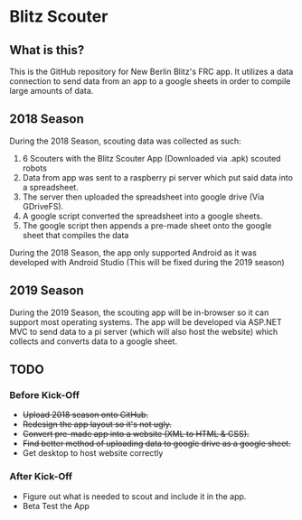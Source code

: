 # Blitz Scouter
## What is this?
This is the GitHub repository for New Berlin Blitz's FRC app. It utilizes a data connection to send data from an app to a google sheets in order to compile large amounts of data.
## 2018 Season
During the 2018 Season, scouting data was collected as such:
1. 6 Scouters with the Blitz Scouter App (Downloaded via .apk) scouted robots
2. Data from app was sent to a raspberry pi server which put said data into a spreadsheet.
3. The server then uploaded the spreadsheet into google drive (Via GDriveFS).
4. A google script converted the spreadsheet into a google sheets.
5. The google script then appends a pre-made sheet onto the google sheet that compiles the data

During the 2018 Season, the app only supported Android as it was developed with Android Studio (This will be fixed during the 2019 season)

## 2019 Season
During the 2019 Season, the scouting app will be in-browser so it can support most operating systems. The app will be developed via ASP.NET MVC to send data to a pi server (which will also host the website) which collects and converts data to a google sheet.

## TODO
### Before Kick-Off
- ~~Upload 2018 season onto GitHub.~~
- ~~Redesign the app layout so it's not ugly.~~
- ~~Convert pre-made app into a website (XML to HTML & CSS).~~
- ~~Find better method of uploading data to google drive as a google sheet.~~
- Get desktop to host website correctly
### After Kick-Off
- Figure out what is needed to scout and include it in the app.
- Beta Test the App
